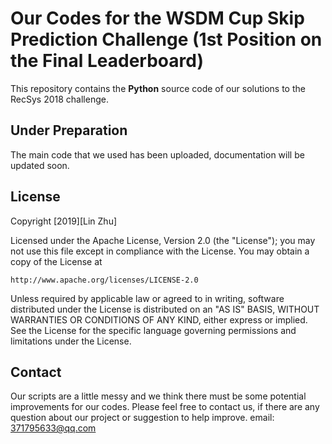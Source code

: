 # Our Codes for the WSDM Cup Skip Prediction Challenge (1st Position on the Final Leaderboard)

 

This repository contains the **Python** source code of our solutions to the RecSys 2018 challenge.



## Under Preparation 

The main code that we used has been uploaded, documentation will be updated soon.



## License


Copyright [2019][Lin Zhu]

Licensed under the Apache License, Version 2.0 (the "License");
you may not use this file except in compliance with the License.
You may obtain a copy of the License at

    http://www.apache.org/licenses/LICENSE-2.0

Unless required by applicable law or agreed to in writing, software
distributed under the License is distributed on an "AS IS" BASIS,
WITHOUT WARRANTIES OR CONDITIONS OF ANY KIND, either express or implied.
See the License for the specific language governing permissions and
limitations under the License.



## Contact


Our scripts are a little messy and we think there must be some potential improvements for our codes.
Please feel free to contact us, if there are any question about our project or suggestion to help improve.
email: 371795633@qq.com
